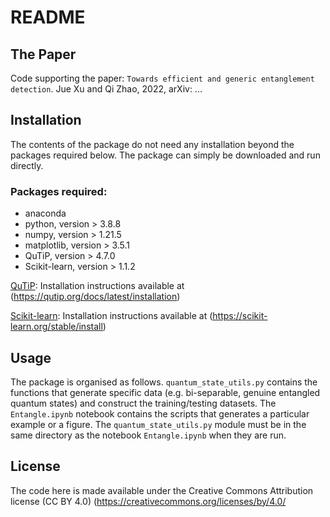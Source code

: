 # README

## The Paper
<!-- Entanglement-Witness-by-Quantum -->
Code supporting the paper:
`Towards efficient and generic entanglement detection`.
Jue Xu and Qi Zhao, 2022,
arXiv: ...
<!-- Entanglement Detection Beyond Measuring Fidelities
M. Weilenmann, B. Dive, D. Trillo, E. A. Aguilar and M. Navascués 
20th December 2019Entanglement Detection Beyond Measuring Fidelities -->


<!-- ####################### INSTALLATION ########################## -->
## Installation

The contents of the package do not need any installation beyond the packages required below.
The package can simply be downloaded and run directly. 
<!-- Note that the `quantum_state_utils.py` module must be in the same directory as the notebook `Entangle.ipynb` when they are run. -->

### Packages required: 
- anaconda
- python, version > 3.8.8
- numpy, version > 1.21.5
- matplotlib, version > 3.5.1 
- QuTiP, version > 4.7.0
- Scikit-learn, version > 1.1.2


[QuTiP](https://qutip.org/):
	Installation instructions available at (https://qutip.org/docs/latest/installation)

[Scikit-learn](https://scikit-learn.org/stable/):
	Installation instructions available at (https://scikit-learn.org/stable/install)


<!-- ######################### USAGE ############################# -->
## Usage

The package is organised as follows. 
`quantum_state_utils.py` contains the functions that generate specific data (e.g. bi-separable, genuine entangled quantum states) and construct the training/testing datasets. 
The `Entangle.ipynb` notebook contains the scripts that generates a particular example or a figure.
The `quantum_state_utils.py` module must be in the same directory as the notebook `Entangle.ipynb` when they are run.
<!-- Each of the other files have the scripts that correspond to
a particular example, figure, or table in the manuscript, and can be run independently. -->


<!-- ########################## LICENSE ############################ -->
## License

The code here is made available under the Creative Commons Attribution license (CC BY 4.0)
(https://creativecommons.org/licenses/by/4.0/